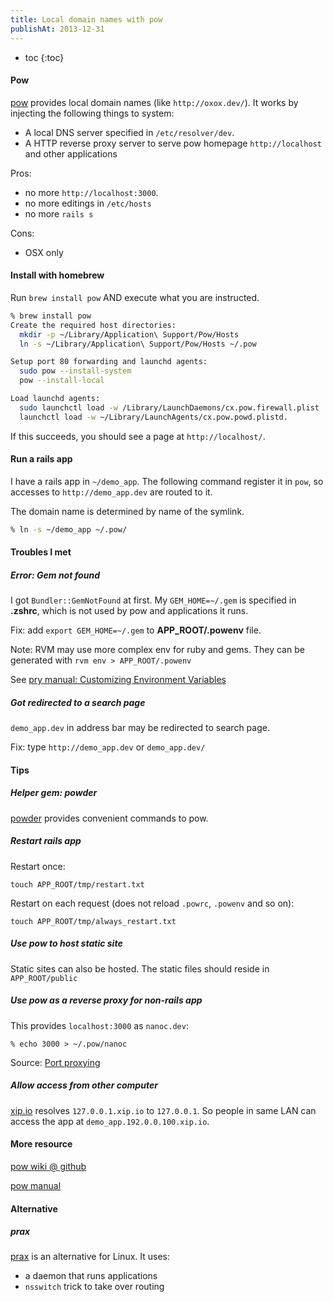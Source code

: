 ```yaml
---
title: Local domain names with pow
publishAt: 2013-12-31
---
```


- toc
  {:toc}

#### Pow

[pow](http://pow.cx/) provides local domain names (like `http://oxox.dev/`). It works by injecting the following things to system:

- A local DNS server specified in `/etc/resolver/dev`.
- A HTTP reverse proxy server to serve pow homepage `http://localhost` and other applications

Pros:

- no more `http://localhost:3000`.
- no more editings in `/etc/hosts`
- no more `rails s`

Cons:

- OSX only

#### Install with homebrew

Run `brew install pow` AND execute what you are instructed.

```sh
% brew install pow
Create the required host directories:
  mkdir -p ~/Library/Application\ Support/Pow/Hosts
  ln -s ~/Library/Application\ Support/Pow/Hosts ~/.pow

Setup port 80 forwarding and launchd agents:
  sudo pow --install-system
  pow --install-local

Load launchd agents:
  sudo launchctl load -w /Library/LaunchDaemons/cx.pow.firewall.plist
  launchctl load -w ~/Library/LaunchAgents/cx.pow.powd.plistd.
```

If this succeeds, you should see a page at `http://localhost/`.

#### Run a rails app

I have a rails app in `~/demo_app`.
The following command register it in `pow`,
so accesses to `http://demo_app.dev` are routed to it.

The domain name is determined by name of the symlink.

```sh
% ln -s ~/demo_app ~/.pow/
```

#### Troubles I met

##### Error: Gem not found

I got `Bundler::GemNotFound` at first.
My `GEM_HOME=~/.gem` is specified in **.zshrc**,
which is not used by pow and applications it runs.

Fix: add `export GEM_HOME=~/.gem` to **APP_ROOT/.powenv** file.

Note: RVM may use more complex env for ruby and gems. They can be generated with `rvm env > APP_ROOT/.powenv`

See [pry manual: Customizing Environment Variables](http://pow.cx/manual.html#section_2.2)

##### Got redirected to a search page

`demo_app.dev` in address bar may be redirected to search page.

Fix: type `http://demo_app.dev` or `demo_app.dev/`

#### Tips

##### Helper gem: powder

[powder](https://github.com/rodreegez/powder) provides convenient commands to pow.

##### Restart rails app

Restart once:

    touch APP_ROOT/tmp/restart.txt

Restart on each request (does not reload `.powrc`, `.powenv` and so on):

    touch APP_ROOT/tmp/always_restart.txt

##### Use pow to host static site

Static sites can also be hosted. The static files should reside in `APP_ROOT/public`

##### Use pow as a reverse proxy for non-rails app

This provides `localhost:3000` as `nanoc.dev`:

    % echo 3000 > ~/.pow/nanoc

Source: [Port proxying](http://pow.cx/manual.html#section_2.1.4)

##### Allow access from other computer

[xip.io](http://xip.io) resolves `127.0.0.1.xip.io` to `127.0.0.1`.
So people in same LAN can access the app at `demo_app.192.0.0.100.xip.io`.

#### More resource

[pow wiki @ github](https://github.com/37signals/pow/wiki/Troubleshooting)

[pow manual](http://pow.cx/manual.html)

#### Alternative

##### prax

[prax](https://github.com/ysbaddaden/prax) is an alternative for Linux. It uses:

- a daemon that runs applications
- `nsswitch` trick to take over routing
